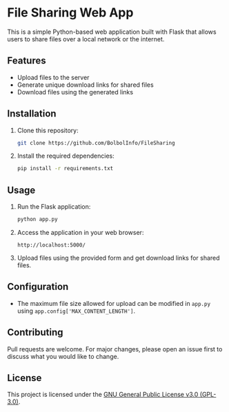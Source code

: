 # File Sharing Web App

This is a simple Python-based web application built with Flask that allows users to share files over a local network or the internet.

## Features

- Upload files to the server
- Generate unique download links for shared files
- Download files using the generated links

## Installation

1. Clone this repository:

    ```bash
    git clone https://github.com/BolbolInfo/FileSharing
    ```

2. Install the required dependencies:

    ```bash
    pip install -r requirements.txt
    ```

## Usage

1. Run the Flask application:

    ```bash
    python app.py
    ```

2. Access the application in your web browser:

    ```
    http://localhost:5000/
    ```

3. Upload files using the provided form and get download links for shared files.

## Configuration

- The maximum file size allowed for upload can be modified in `app.py` using `app.config['MAX_CONTENT_LENGTH']`.

## Contributing

Pull requests are welcome. For major changes, please open an issue first to discuss what you would like to change.

## License

This project is licensed under the [GNU General Public License v3.0 (GPL-3.0)](LICENSE).



